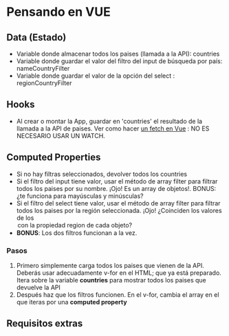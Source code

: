 # Pensando en VUE

## Data (Estado)

- Variable donde almacenar todos los paises (llamada a la API): countries
- Variable donde guardar el valor del filtro del input de búsqueda por país: nameCountryFilter
- Variable donde guardar el valor de la opción del select : regionCountryFilter

## Hooks

- Al crear o montar la App, guardar en 'countries' el resultado de la llamada a la API de paises. Ver como hacer [un fetch en Vue](https://vuejs.org/tutorial/#step-10) : NO ES NECESARIO USAR UN WATCH.

## Computed Properties

- Si no hay filtras seleccionados, devolver todos los countries
- Si el filtro del input tiene valor, usar el método de array filter para filtrar todos los paises por su nombre. ¡Ojo! Es un array de objetos!. BONUS: ¿te funciona para mayúsculas y minúsculas?
- Si el filtro del select tiene valor, usar el método de array filter para filtrar todos los paises por la región seleccionada. ¡Ojo! ¿Coinciden los valores de los <option> con la propiedad **region** de cada objeto?
- **BONUS**: Los dos filtros funcionan a la vez.

### Pasos

1. Primero simplemente carga todos los paises que vienen de la API. Deberás usar adecuadamente v-for en el HTML; que ya está preparado. Itera sobre la variable __countries__ para mostrar todos los paises que devuelve la API
2. Después haz que los filtros funcionen. En el v-for, cambia el array en el que iteras por una __computed property__  

## Requisitos extras

